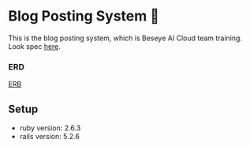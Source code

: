 # Blog Posting System 📝

This is the blog posting system, which is Beseye AI Cloud team training.
Look spec [here](doc/rails_exam_spec.md).

### ERD

[ERB](doc/blog-posting-system-erd.jpg)

## Setup

- ruby version: 2.6.3
- rails version: 5.2.6
